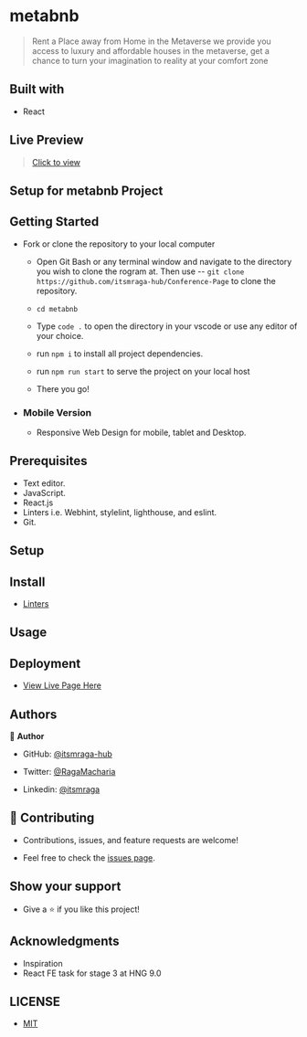 # metabnb

> Rent a Place away from Home in the Metaverse
> we provide you access to luxury and affordable houses in the metaverse, get a chance to turn your imagination to reality at your comfort zone

## Built with

- React

## Live Preview

> [Click to view](https://ragasmetatabnb.netlify.app/)

## Setup for metabnb Project

## Getting Started

- Fork or clone the repository to your local computer

  - Open Git Bash or any terminal window and navigate to the directory you wish to clone the rogram at. Then use -- `git clone https://github.com/itsmraga-hub/Conference-Page` to clone the repository.

  - `cd metabnb`

  - Type `code .` to open the directory in your vscode or use any editor of your choice.

  - run `npm i` to install all project dependencies.
  
  - run `npm run start` to serve the project on your local host

  - There you go!

- ### Mobile Version

  - Responsive Web Design for mobile, tablet and Desktop.

## Prerequisites

- Text editor.
- JavaScript.
- React.js
- Linters i.e. Webhint, stylelint, lighthouse, and eslint.
- Git.

## Setup

## Install

- [Linters](https://github.com/microverseinc/linters-config/tree/master/html-css)

## Usage

## Deployment

- [View Live Page Here](https://ragasmetatabnb.netlify.app/)

## Authors

👤 **Author**

- GitHub: [@itsmraga-hub](https://github.com/itsmraga-hub)

- Twitter: [@RagaMacharia](https://twitter.com/RagaMacharia)

- Linkedin: [@itsmraga](https://www.linkedin.com/in/itsmraga/)

## 🤝 Contributing

- Contributions, issues, and feature requests are welcome!

- Feel free to check the [issues page](../../issues/).

## Show your support

- Give a ⭐️ if you like this project!

## Acknowledgments

- Inspiration
- React FE task for stage 3 at HNG 9.0

## LICENSE

- [MIT](./LICENSE)
